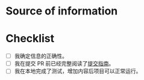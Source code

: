 <!-- DO NOT IGNORE THE TEMPLATE!

Thank you for contributing!

-->

# Source of information

<!-- 请在此处提供信息的来源。 -->

# Checklist

- [ ] 我确定信息的正确性。
- [ ] 我在提交 PR 前已经完整阅读了[提交指南](https://github.com/ittuann/Awesome-IntelligentCarRace/blob/main/docs/contribution.md)。
- [ ] 我在本地完成了测试，增加内容后项目可以正常运行。

<!-- 感谢您的贡献。 -->
